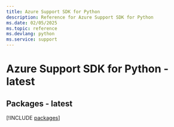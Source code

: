 ```yaml
---
title: Azure Support SDK for Python
description: Reference for Azure Support SDK for Python
ms.date: 02/05/2025
ms.topic: reference
ms.devlang: python
ms.service: support
---
```

# Azure Support SDK for Python - latest
## Packages - latest
[!INCLUDE [packages](support-index.md)]